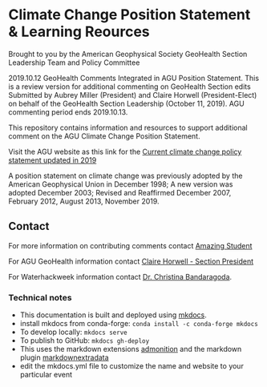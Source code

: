 # Climate Change Position Statement & Learning Reources 
Brought to you by the American Geophysical Society GeoHealth Section Leadership Team and Policy Committee

2019.10.12 GeoHealth Comments Integrated in AGU Position Statement.  This is a review version for additional commenting on GeoHealth Section edits Submitted by Aubrey Miller (President) and Claire Horwell (President-Elect) on behalf of the GeoHealth Section Leadership (October 11, 2019). AGU commenting period ends 2019.10.13.

This repository contains information and resources to support additional comment on the AGU Climate Change Position Statement. 

Visit the AGU website as this link for the [Current climate change policy statement updated in 2019](
https://www.agu.org/Share-and-Advocate/Share/Policymakers/Position-Statements/Position_Climate)

A position statement on climate change was previously adopted by the American Geophysical Union in December 1998; A new version was adopted December 2003; Revised and Reaffirmed December 2007, February 2012, August 2013, November 2019.  

## Contact

For more information on contributing comments contact [Amazing Student](mailto:amazingstudent@uw.edu)

For AGU GeoHealth information contact [Claire Horwell - Section President](mailto:amazingstudent@uw.edu)

For Waterhackweek information contact [Dr. Christina Bandaragoda](mailto:cband@uw.edu).

### Technical notes

* This documentation is built and deployed using [mkdocs](https://www.mkdocs.org/).
* install mkdocs from conda-forge: ```conda install -c conda-forge mkdocs```
* To develop locally: ```mkdocs serve```
* To publish to GitHub: ```mkdocs gh-deploy```
* This uses the markdown extensions [admonition](https://squidfunk.github.io/mkdocs-material/extensions/admonition/) and the markdown plugin [markdownextradata](https://github.com/rosscdh/mkdocs-markdownextradata-plugin/)
* edit the mkdocs.yml file to customize the name and website to your particular event
